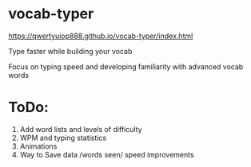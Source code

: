 # vocab-typer

https://qwertyuiop888.github.io/vocab-typer/index.html

Type faster while building your vocab

Focus on typing speed and developing familiarity with advanced vocab words

# ToDo:
1. Add word lists and levels of difficulty 
2. WPM and typing statistics 
3. Animations 
4. Way to Save data /words seen/ speed improvements 
